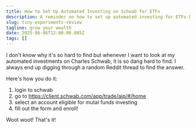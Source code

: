 ```yaml
---
title: How to Set Up Automated Investing on Schwab for ETFs
description: A reminder on how to set up automated investing for ETFs because it's too hard to find in the UI and not documented well.
slug: tiny-experiments-review
tagline: grow your wealth
date: 2025-06-06T12:00:00.085Z
tags: []
---
```


I don't know why it's so hard to find but whenever I want to look at my automated investments on Charles Schwab, it is so dang hard to find. I always end up digging through a random Reddit thread to find the answer.

Here's how you do it:
1. login to schwab
2. go to https://client.schwab.com/app/trade/aip/#/home
3. select an account eligible for mutal funds investing
4. fill out the form and enroll!

Woot woot! That's it!